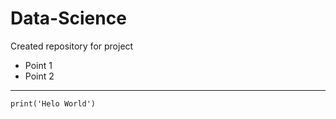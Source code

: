 # Data-Science
Created repository for project

- Point 1
- Point 2

___

```
print('Helo World')
```
